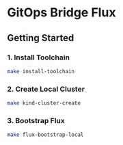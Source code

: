 # GitOps Bridge Flux

## Getting Started

### 1. Install Toolchain

```bash
make install-toolchain
```

### 2. Create Local Cluster

```bash
make kind-cluster-create
```

### 3. Bootstrap Flux

```bash
make flux-bootstrap-local
```
